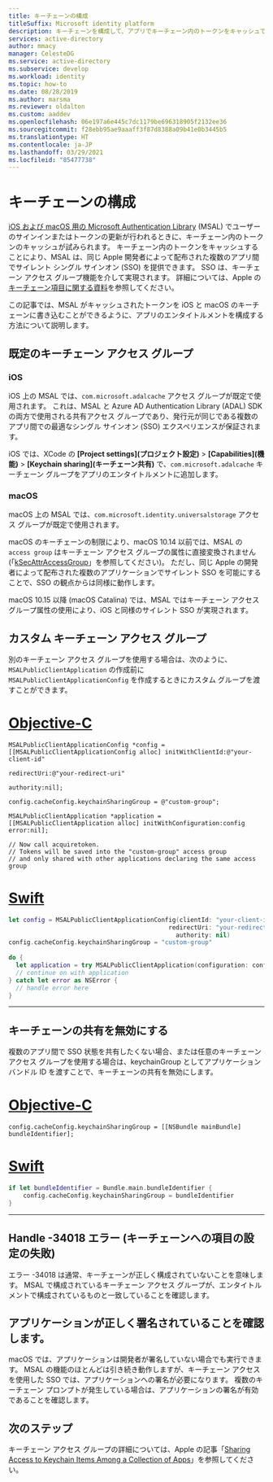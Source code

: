 ```yaml
---
title: キーチェーンの構成
titleSuffix: Microsoft identity platform
description: キーチェーンを構成して、アプリでキーチェーン内のトークンをキャッシュできるようにする方法について説明します。
services: active-directory
author: mmacy
manager: CelesteDG
ms.service: active-directory
ms.subservice: develop
ms.workload: identity
ms.topic: how-to
ms.date: 08/28/2019
ms.author: marsma
ms.reviewer: oldalton
ms.custom: aaddev
ms.openlocfilehash: 06e197a6e445c7dc1179be696318905f2132ee36
ms.sourcegitcommit: f28ebb95ae9aaaff3f87d8388a09b41e0b3445b5
ms.translationtype: HT
ms.contentlocale: ja-JP
ms.lasthandoff: 03/29/2021
ms.locfileid: "85477738"
---
```

# <a name="configure-keychain"></a>キーチェーンの構成

[iOS および macOS 用の Microsoft Authentication Library](msal-overview.md) (MSAL) でユーザーのサインインまたはトークンの更新が行われるときに、キーチェーン内のトークンのキャッシュが試みられます。 キーチェーン内のトークンをキャッシュすることにより、MSAL は、同じ Apple 開発者によって配布された複数のアプリ間でサイレント シングル サインオン (SSO) を提供できます。 SSO は、キーチェーン アクセス グループ機能を介して実現されます。 詳細については、Apple の[キーチェーン項目に関する資料](https://developer.apple.com/documentation/security/keychain_services/keychain_items/sharing_access_to_keychain_items_among_a_collection_of_apps?language=objc)を参照してください。

この記事では、MSAL がキャッシュされたトークンを iOS と macOS のキーチェーンに書き込むことができるように、アプリのエンタイトルメントを構成する方法について説明します。

## <a name="default-keychain-access-group"></a>既定のキーチェーン アクセス グループ

### <a name="ios"></a>iOS

iOS 上の MSAL では、`com.microsoft.adalcache` アクセス グループが既定で使用されます。 これは、MSAL と Azure AD Authentication Library (ADAL) SDK の両方で使用される共有アクセス グループであり、発行元が同じである複数のアプリ間での最適なシングル サインオン (SSO) エクスペリエンスが保証されます。

iOS では、XCode の **[Project settings]\(プロジェクト設定\)**  >  **[Capabilities]\(機能\)**  >  **[Keychain sharing]\(キーチェーン共有\)** で、`com.microsoft.adalcache` キーチェーン グループをアプリのエンタイトルメントに追加します。

### <a name="macos"></a>macOS

macOS 上の MSAL では、`com.microsoft.identity.universalstorage` アクセス グループが既定で使用されます。

macOS のキーチェーンの制限により、macOS 10.14 以前では、MSAL の `access group` はキーチェーン アクセス グループの属性に直接変換されません (「[kSecAttrAccessGroup](https://developer.apple.com/documentation/security/ksecattraccessgroup?language=objc)」を参照してください)。 ただし、同じ Apple の開発者によって配布された複数のアプリケーションでサイレント SSO を可能にすることで、SSO の観点からは同様に動作します。

macOS 10.15 以降 (macOS Catalina) では、MSAL ではキーチェーン アクセス グループ属性の使用により、iOS と同様のサイレント SSO が実現されます。

## <a name="custom-keychain-access-group"></a>カスタム キーチェーン アクセス グループ

別のキーチェーン アクセス グループを使用する場合は、次のように、`MSALPublicClientApplication` の作成前に `MSALPublicClientApplicationConfig` を作成するときにカスタム グループを渡すことができます。

# <a name="objective-c"></a>[Objective-C](#tab/objc)

```objc
MSALPublicClientApplicationConfig *config = [[MSALPublicClientApplicationConfig alloc] initWithClientId:@"your-client-id"
                                                                                            redirectUri:@"your-redirect-uri"
                                                                                              authority:nil];
    
config.cacheConfig.keychainSharingGroup = @"custom-group";
    
MSALPublicClientApplication *application = [[MSALPublicClientApplication alloc] initWithConfiguration:config error:nil];
    
// Now call acquiretoken. 
// Tokens will be saved into the "custom-group" access group
// and only shared with other applications declaring the same access group
```

# <a name="swift"></a>[Swift](#tab/swift)

```swift
let config = MSALPublicClientApplicationConfig(clientId: "your-client-id",
                                            redirectUri: "your-redirect-uri",
                                              authority: nil)
config.cacheConfig.keychainSharingGroup = "custom-group"
        
do {
  let application = try MSALPublicClientApplication(configuration: config)
  // continue on with application          
} catch let error as NSError {
  // handle error here
}       
```

---

## <a name="disable-keychain-sharing"></a>キーチェーンの共有を無効にする

複数のアプリ間で SSO 状態を共有したくない場合、または任意のキーチェーン アクセス グループを使用する場合は、keychainGroup としてアプリケーション バンドル ID を渡すことで、キーチェーンの共有を無効にします。

# <a name="objective-c"></a>[Objective-C](#tab/objc)

```objc
config.cacheConfig.keychainSharingGroup = [[NSBundle mainBundle] bundleIdentifier];
```

# <a name="swift"></a>[Swift](#tab/swift)

```swift
if let bundleIdentifier = Bundle.main.bundleIdentifier {
    config.cacheConfig.keychainSharingGroup = bundleIdentifier
}
```

---

## <a name="handle--34018-error-failed-to-set-item-into-keychain"></a>Handle -34018 エラー (キーチェーンへの項目の設定の失敗)

エラー -34018 は通常、キーチェーンが正しく構成されていないことを意味します。 MSAL で構成されているキーチェーン アクセス グループが、エンタイトルメントで構成されているものと一致していることを確認します。

## <a name="ensure-your-application-is-properly-signed"></a>アプリケーションが正しく署名されていることを確認します。

macOS では、アプリケーションは開発者が署名していない場合でも実行できます。 MSAL の機能のほとんどは引き続き動作しますが、キーチェーン アクセスを使用した SSO では、アプリケーションへの署名が必要になります。 複数のキーチェーン プロンプトが発生している場合は、アプリケーションの署名が有効であることを確認します。

## <a name="next-steps"></a>次のステップ

キーチェーン アクセス グループの詳細については、Apple の記事「[Sharing Access to Keychain Items Among a Collection of Apps](https://developer.apple.com/documentation/security/keychain_services/keychain_items/sharing_access_to_keychain_items_among_a_collection_of_apps?language=objc)」を参照してください。

